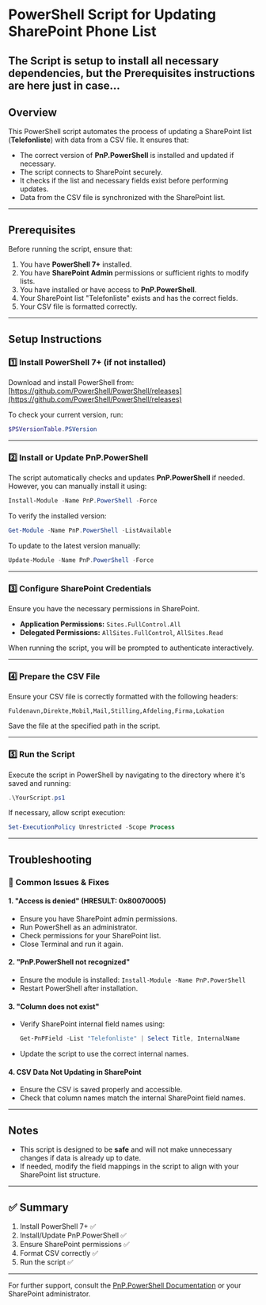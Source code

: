 # PowerShell Script for Updating SharePoint Phone List

## The Script is setup to install all necessary dependencies, but the Prerequisites instructions are here just in case...

## Overview
This PowerShell script automates the process of updating a SharePoint list (**Telefonliste**) with data from a CSV file. It ensures that:
- The correct version of **PnP.PowerShell** is installed and updated if necessary.
- The script connects to SharePoint securely.
- It checks if the list and necessary fields exist before performing updates.
- Data from the CSV file is synchronized with the SharePoint list.

---

## Prerequisites
Before running the script, ensure that:
1. You have **PowerShell 7+** installed.
2. You have **SharePoint Admin** permissions or sufficient rights to modify lists.
3. You have installed or have access to **PnP.PowerShell**.
4. Your SharePoint list "Telefonliste" exists and has the correct fields.
5. Your CSV file is formatted correctly.

---

## Setup Instructions
### 1️⃣ Install PowerShell 7+ (if not installed)
Download and install PowerShell from:
[https://github.com/PowerShell/PowerShell/releases](https://github.com/PowerShell/PowerShell/releases)

To check your current version, run:
```powershell
$PSVersionTable.PSVersion
```

---

### 2️⃣ Install or Update PnP.PowerShell
The script automatically checks and updates **PnP.PowerShell** if needed. However, you can manually install it using:
```powershell
Install-Module -Name PnP.PowerShell -Force
```

To verify the installed version:
```powershell
Get-Module -Name PnP.PowerShell -ListAvailable
```

To update to the latest version manually:
```powershell
Update-Module -Name PnP.PowerShell -Force
```

---

### 3️⃣ Configure SharePoint Credentials
Ensure you have the necessary permissions in SharePoint.
- **Application Permissions:** `Sites.FullControl.All`
- **Delegated Permissions:** `AllSites.FullControl`, `AllSites.Read`

When running the script, you will be prompted to authenticate interactively.

---

### 4️⃣ Prepare the CSV File
Ensure your CSV file is correctly formatted with the following headers:
```csv
Fuldenavn,Direkte,Mobil,Mail,Stilling,Afdeling,Firma,Lokation
```
Save the file at the specified path in the script.

---

### 5️⃣ Run the Script
Execute the script in PowerShell by navigating to the directory where it's saved and running:
```powershell
.\YourScript.ps1
```
If necessary, allow script execution:
```powershell
Set-ExecutionPolicy Unrestricted -Scope Process
```

---

## Troubleshooting
### 🔹 Common Issues & Fixes
#### 1. **"Access is denied" (HRESULT: 0x80070005)**
- Ensure you have SharePoint admin permissions.
- Run PowerShell as an administrator.
- Check permissions for your SharePoint list.
- Close Terminal and run it again.

#### 2. **"PnP.PowerShell not recognized"**
- Ensure the module is installed: `Install-Module -Name PnP.PowerShell`
- Restart PowerShell after installation.

#### 3. **"Column does not exist"**
- Verify SharePoint internal field names using:
  ```powershell
  Get-PnPField -List "Telefonliste" | Select Title, InternalName
  ```
- Update the script to use the correct internal names.

#### 4. **CSV Data Not Updating in SharePoint**
- Ensure the CSV is saved properly and accessible.
- Check that column names match the internal SharePoint field names.

---

## Notes
- This script is designed to be **safe** and will not make unnecessary changes if data is already up to date.
- If needed, modify the field mappings in the script to align with your SharePoint list structure.

---

## ✅ Summary
1. Install PowerShell 7+ ✅
2. Install/Update PnP.PowerShell ✅
3. Ensure SharePoint permissions ✅
4. Format CSV correctly ✅
5. Run the script ✅

---

For further support, consult the [PnP.PowerShell Documentation](https://pnp.github.io/powershell/) or your SharePoint administrator.

